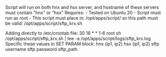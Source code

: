 Script will run on both hnx and hsx server, and hostname of these servers must contain "hnx" or "hsx"
Requires:
	- Tested on Ubuntu 20
	- Script must run as root
	- This script must place in: /opt/apps/script/ so this path must be valid: /opt/apps/script/sftp_krx.sh

Adding directly to /etc/crontab file:
 30 18 * * 1-6 root sh /opt/apps/script/sftp_krx.sh | tee -a /opt/apps/script/logs/sftp_krx.log
Specific these values in SET PARAM block:
	hnx (ip1, ip2)
	hsx (ip1, ip2)
	sftp username
	sftp password
	sftp_path

